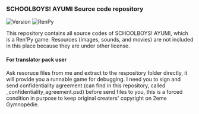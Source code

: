 ### SCHOOLBOYS! AYUMI Source code repository

![Version](https://img.shields.io/badge/Version-2.2.2663.0-green.svg?style=flat-square)
![RenPy](https://img.shields.io/badge/RenPy-6.99.14.3135-green.svg?style=flat-square)

This repository contains all source codes of SCHOOLBOYS! AYUMI, which is a Ren'Py game. Resources (images, sounds, and movies) are not included in this place because they are under other license.

#### For translator pack user

Ask resoruce files from me and extract to the respository folder directly, it will provide you a runnable game for debugging. I need you to sign and send confidentiality agreement (can find in this repository, called _confidentiality_agreement.psd) before send files to you, this is a forced condition in purpose to keep original creaters' copyright on 2eme Gymnopédie.
